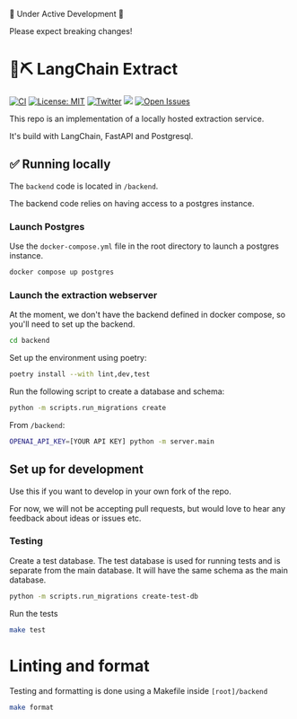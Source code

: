 🚧 Under Active Development 🚧

Please expect breaking changes!

# 🦜⛏️ LangChain Extract

[![CI](https://github.com/langchain-ai/langchain-extract/actions/workflows/ci.yml/badge.svg)](https://github.com/langchain-ai/langchain-extract/actions/workflows/ci.yml)
[![License: MIT](https://img.shields.io/badge/License-MIT-yellow.svg)](https://opensource.org/licenses/MIT)
[![Twitter](https://img.shields.io/twitter/url/https/twitter.com/langchainai.svg?style=social&label=Follow%20%40LangChainAI)](https://twitter.com/langchainai)
[![](https://dcbadge.vercel.app/api/server/6adMQxSpJS?compact=true&style=flat)](https://discord.gg/6adMQxSpJS)
[![Open Issues](https://img.shields.io/github/issues-raw/langchain-ai/langchain-extract)](https://github.com/langchain-ai/langchain-extract/issues)

This repo is an implementation of a locally hosted extraction service.

It's build with LangChain, FastAPI and Postgresql.

## ✅ Running locally

The `backend` code is located in `/backend`. 

The backend code relies on having access to a postgres instance. 


### Launch Postgres

Use the `docker-compose.yml` file in the root directory to launch a postgres instance.

```sh
docker compose up postgres
```

### Launch the extraction webserver

At the moment, we don't have the backend defined in docker compose, so
you'll need to set up the backend.

```sh
cd backend
```

Set up the environment using poetry:

```sh
poetry install --with lint,dev,test
```

Run the following script to create a database and schema:

```sh
python -m scripts.run_migrations create 
```

From `/backend`:

```sh
OPENAI_API_KEY=[YOUR API KEY] python -m server.main
```

## Set up for development

Use this if you want to develop in your own fork of the repo.

For now, we will not be accepting pull requests, but would love to hear any feedback
about ideas or issues etc.

### Testing 

Create a test database. The test database is used for running tests and is
separate from the main database. It will have the same schema as the main
database.

```sh
python -m scripts.run_migrations create-test-db
```

Run the tests

```sh
make test
```

# Linting and format

Testing and formatting is done using a Makefile inside `[root]/backend`

```sh
make format
```
